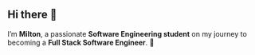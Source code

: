 ## Hi there 👋

I’m **Milton**, a passionate **Software Engineering student** on my journey to becoming a **Full Stack Software Engineer**. 🚀 
